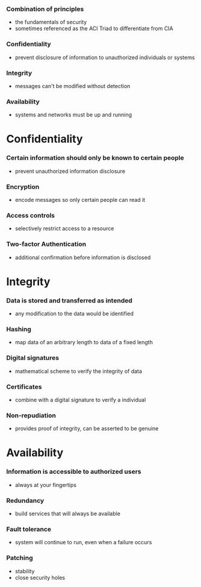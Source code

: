 ### Combination of principles
- the fundamentals of security
- sometimes referenced as the ACI Triad to differentiate from CIA
### Confidentiality
- prevent disclosure of information to unauthorized individuals or systems
### Integrity
- messages can't be modified without detection
### Availability
- systems and networks must be up and running
# Confidentiality
### Certain information should only be known to certain people
- prevent unauthorized information disclosure
### Encryption
- encode messages so only certain people can read it
### Access controls
- selectively restrict access to a resource
### Two-factor Authentication
- additional confirmation before information is disclosed
# Integrity
### Data is stored and transferred as intended
- any modification to the data would be identified
### Hashing
- map data of an arbitrary length to data of a fixed length
### Digital signatures
- mathematical scheme to verify the integrity of data
### Certificates
- combine with a digital signature to verify a individual
### Non-repudiation
- provides proof of integrity, can be asserted to be genuine
# Availability
### Information is accessible to authorized users
- always at your fingertips
### Redundancy
- build services that will always be available
### Fault tolerance
- system will continue to run, even when a failure occurs
### Patching
- stability
- close security holes